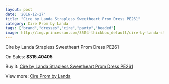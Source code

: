 ```yaml
---
layout: post
date: '2016-12-27'
title: "Cire by Landa Strapless Sweetheart Prom Dress PE261"
category: Cire Prom by Landa
tags: ["brand","dresses","cire","party","beaded"]
image: http://img.princessan.com/3504-thickbox_default/cire-by-landa-strapless-sweetheart-prom-dress-pe261.jpg
---
```

Cire by Landa Strapless Sweetheart Prom Dress PE261

On Sales: **$315.40405**
<a href="https://www.princessan.com/en/cire-prom-by-landa/1617-cire-by-landa-strapless-sweetheart-prom-dress-pe261.html"><amp-img layout="responsive" width="600" height="600" src="//img.princessan.com/3504-thickbox_default/cire-by-landa-strapless-sweetheart-prom-dress-pe261.jpg" alt="Cire by Landa Strapless Sweetheart Prom Dress PE261 0" /></a>
<a href="https://www.princessan.com/en/cire-prom-by-landa/1617-cire-by-landa-strapless-sweetheart-prom-dress-pe261.html"><amp-img layout="responsive" width="600" height="600" src="//img.princessan.com/3507-thickbox_default/cire-by-landa-strapless-sweetheart-prom-dress-pe261.jpg" alt="Cire by Landa Strapless Sweetheart Prom Dress PE261 1" /></a>
<a href="https://www.princessan.com/en/cire-prom-by-landa/1617-cire-by-landa-strapless-sweetheart-prom-dress-pe261.html"><amp-img layout="responsive" width="600" height="600" src="//img.princessan.com/3506-thickbox_default/cire-by-landa-strapless-sweetheart-prom-dress-pe261.jpg" alt="Cire by Landa Strapless Sweetheart Prom Dress PE261 2" /></a>
<a href="https://www.princessan.com/en/cire-prom-by-landa/1617-cire-by-landa-strapless-sweetheart-prom-dress-pe261.html"><amp-img layout="responsive" width="600" height="600" src="//img.princessan.com/3505-thickbox_default/cire-by-landa-strapless-sweetheart-prom-dress-pe261.jpg" alt="Cire by Landa Strapless Sweetheart Prom Dress PE261 3" /></a>

Buy it: [Cire by Landa Strapless Sweetheart Prom Dress PE261](https://www.princessan.com/en/cire-prom-by-landa/1617-cire-by-landa-strapless-sweetheart-prom-dress-pe261.html "Cire by Landa Strapless Sweetheart Prom Dress PE261")

View more: [Cire Prom by Landa](https://www.princessan.com/en/15-cire-prom-by-landa "Cire Prom by Landa")